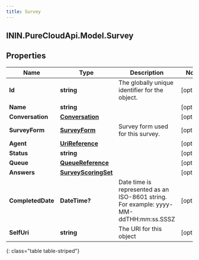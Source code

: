 ```yaml
---
title: Survey
---
```

## ININ.PureCloudApi.Model.Survey

## Properties

|Name | Type | Description | Notes|
|------------ | ------------- | ------------- | -------------|
| **Id** | **string** | The globally unique identifier for the object. | [optional] |
| **Name** | **string** |  | [optional] |
| **Conversation** | [**Conversation**](Conversation.html) |  | [optional] |
| **SurveyForm** | [**SurveyForm**](SurveyForm.html) | Survey form used for this survey. | [optional] |
| **Agent** | [**UriReference**](UriReference.html) |  | [optional] |
| **Status** | **string** |  | [optional] |
| **Queue** | [**QueueReference**](QueueReference.html) |  | [optional] |
| **Answers** | [**SurveyScoringSet**](SurveyScoringSet.html) |  | [optional] |
| **CompletedDate** | **DateTime?** | Date time is represented as an ISO-8601 string. For example: yyyy-MM-ddTHH:mm:ss.SSSZ | [optional] |
| **SelfUri** | **string** | The URI for this object | [optional] |
{: class="table table-striped"}


